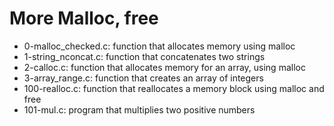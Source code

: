 # More Malloc, free
* 0-malloc_checked.c: function that allocates memory using malloc
* 1-string_nconcat.c: function that concatenates two strings
* 2-calloc.c: function that allocates memory for an array, using malloc
* 3-array_range.c: function that creates an array of integers
* 100-realloc.c: function that reallocates a memory block using malloc and free
* 101-mul.c: program that multiplies two positive numbers
